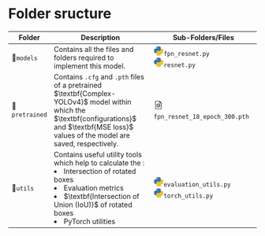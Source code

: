# Folder sructure

<table>
  <thead>
    <tr>
      <th width="15%">Folder</th>
      <th>Description</th>
      <th>Sub-Folders/Files</th>
    </tr>
  </thead>
  <tbody>
    <tr>
      <td>📁<code>models</code></td>
      <td>Contains all the files and folders required to implement this model.</td>
      <td>
      <img src="/img/icon_python.png" width="10%"><code>fpn_resnet.py</code>
      <br>
      <img src="/img/icon_python.png" width="10%"><code>resnet.py</code>
      </td>
    </tr>
    <tr>
      <td>📁<code>pretrained</code></td>
      <td>Contains <code>.cfg</code> and <code>.pth</code> files of a pretrained $\textbf{Complex-YOLOv4}$ model within which the $\textbf{configurations}$ and $\textbf{MSE loss}$ values of the model are saved, respectively.
      </td>
      <td>
        <img src="/img/icon_file_config.png" width="10%"><code>fpn_resnet_18_epoch_300.pth</code>
      </td>
    </tr>
    <tr>
      <td>📁<code>utils</code></td>
      <td>Contains useful utility tools which help to calculate the :
        <li> Intersection of rotated boxes
        <li> Evaluation metrics
        <li> $\textbf{Intersection of Union (IoU)}$ of rotated boxes
        <li> PyTorch utilities
      </td>
      <td>
      <img src="/img/icon_python.png" width="10%"><code>evaluation_utils.py</code>
      <br>
      <img src="/img/icon_python.png" width="10%"><code>torch_utils.py</code>
      </td>
    </tr>
  </tbody>
</table>



